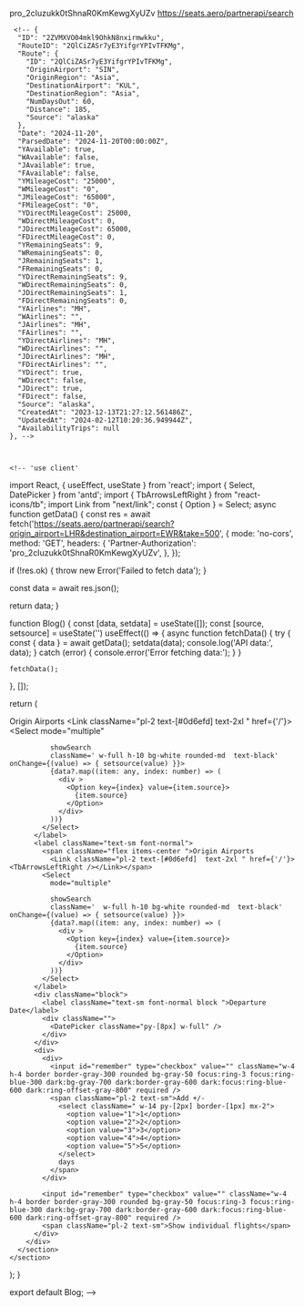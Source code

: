   pro_2cIuzukk0tShnaR0KmKewgXyUZv	https://seats.aero/partnerapi/search


 	
	 <!-- {
      "ID": "2ZVMXVO04mkl9OhkN8nxirmwkku",
      "RouteID": "2QlCiZASr7yE3YifgrYPIvTFKMg",
      "Route": {
        "ID": "2QlCiZASr7yE3YifgrYPIvTFKMg",
        "OriginAirport": "SIN",
        "OriginRegion": "Asia",
        "DestinationAirport": "KUL",
        "DestinationRegion": "Asia",
        "NumDaysOut": 60,
        "Distance": 185,
        "Source": "alaska"
      },
      "Date": "2024-11-20",
      "ParsedDate": "2024-11-20T00:00:00Z",
      "YAvailable": true,
      "WAvailable": false,
      "JAvailable": true,
      "FAvailable": false,
      "YMileageCost": "25000",
      "WMileageCost": "0",
      "JMileageCost": "65000",
      "FMileageCost": "0",
      "YDirectMileageCost": 25000,
      "WDirectMileageCost": 0,
      "JDirectMileageCost": 65000,
      "FDirectMileageCost": 0,
      "YRemainingSeats": 9,
      "WRemainingSeats": 0,
      "JRemainingSeats": 1,
      "FRemainingSeats": 0,
      "YDirectRemainingSeats": 9,
      "WDirectRemainingSeats": 0,
      "JDirectRemainingSeats": 1,
      "FDirectRemainingSeats": 0,
      "YAirlines": "MH",
      "WAirlines": "",
      "JAirlines": "MH",
      "FAirlines": "",
      "YDirectAirlines": "MH",
      "WDirectAirlines": "",
      "JDirectAirlines": "MH",
      "FDirectAirlines": "",
      "YDirect": true,
      "WDirect": false,
      "JDirect": true,
      "FDirect": false,
      "Source": "alaska",
      "CreatedAt": "2023-12-13T21:27:12.561486Z",
      "UpdatedAt": "2024-02-12T10:20:36.949944Z",
      "AvailabilityTrips": null
    }, -->



    <!-- 'use client'
import React, { useEffect, useState } from 'react';
import { Select, DatePicker } from 'antd';
import { TbArrowsLeftRight } from "react-icons/tb";
import Link from "next/link";
const { Option } = Select;
async function getData() {
  const res = await fetch('https://seats.aero/partnerapi/search?origin_airport=LHR&destination_airport=EWR&take=500', {
    mode: 'no-cors',
  method: 'GET',
    headers: {
      'Partner-Authorization': 'pro_2cIuzukk0tShnaR0KmKewgXyUZv',
    },
  });

  if (!res.ok) {
    throw new Error('Failed to fetch data');
  }

  const data = await res.json();

  return data;
}


function Blog() {
  const [data, setdata] = useState([]);
  const [source, setsource] = useState('')
  useEffect(() => {
    async function fetchData() {
      try {
        const { data } = await getData();
        setdata(data);
        console.log('API data:', data);
      } catch (error) {
        console.error('Error fetching data:');
      }
    }

    fetchData();
  }, []);

  return (
    <section className='bg-secondary/5 py-16'>
      <section className="px-4 container mx-auto py-16">
        <div className="md:grid md:grid-cols-4 gap-4 justify-center items-center border rounded-md py-8 px-16">
          <label className="text-sm font-normal ">
            <span className="flex items-center ">Origin Airports
              <Link className="pl-2 text-[#0d6efd]  text-2xl " href={'/'}><TbArrowsLeftRight /></Link></span>
            <Select
              mode="multiple"

              showSearch
              className=' w-full h-10 bg-white rounded-md  text-black' onChange={(value) => { setsource(value) }}>
              {data?.map((item: any, index: number) => (
                <div >
                  <Option key={index} value={item.source}>
                    {item.source}
                  </Option>
                </div>
              ))}
            </Select>
          </label>
          <label className="text-sm font-normal">
            <span className="flex items-center ">Origin Airports
              <Link className="pl-2 text-[#0d6efd]  text-2xl " href={'/'}><TbArrowsLeftRight /></Link></span>
            <Select
              mode="multiple"

              showSearch
              className='  w-full h-10 bg-white rounded-md  text-black' onChange={(value) => { setsource(value) }}>
              {data?.map((item: any, index: number) => (
                <div >
                  <Option key={index} value={item.source}>
                    {item.source}
                  </Option>
                </div>
              ))}
            </Select>
          </label>
          <div className="block">
            <label className="text-sm font-normal block ">Departure Date</label>
            <div className="">
              <DatePicker className="py-[8px] w-full" />
            </div>
          </div>
          <div>
            <div>
              <input id="remember" type="checkbox" value="" className="w-4 h-4 border border-gray-300 rounded bg-gray-50 focus:ring-3 focus:ring-blue-300 dark:bg-gray-700 dark:border-gray-600 dark:focus:ring-blue-600 dark:ring-offset-gray-800" required />
              <span className="pl-2 text-sm">Add +/-
                <select className=" w-14 py-[2px] border-[1px] mx-2">
                  <option value="1">1</option>
                  <option value="2">2</option>
                  <option value="3">3</option>
                  <option value="4">4</option>
                  <option value="5">5</option>
                </select>
                days
              </span>
            </div>

            <input id="remember" type="checkbox" value="" className="w-4 h-4 border border-gray-300 rounded bg-gray-50 focus:ring-3 focus:ring-blue-300 dark:bg-gray-700 dark:border-gray-600 dark:focus:ring-blue-600 dark:ring-offset-gray-800" required />
            <span className="pl-2 text-sm">Show individual flights</span>
          </div>
        </div>
      </section>
    </section>
  );
}

export default Blog; -->
